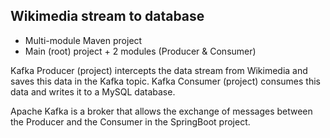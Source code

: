## Wikimedia stream to database

- Multi-module Maven project
- Main (root) project + 2 modules (Producer & Consumer)

Kafka Producer (project) intercepts the data stream from Wikimedia and saves this data in the Kafka topic.
Kafka Consumer (project) consumes this data and writes it to a MySQL database.

Apache Kafka is a broker that allows the exchange of messages between the Producer and the Consumer in the SpringBoot project.
